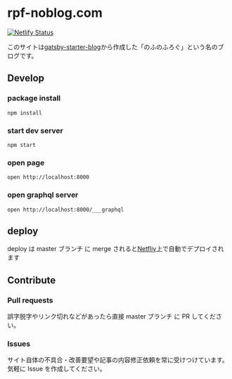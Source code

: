 # rpf-noblog.com

[![Netlify Status](https://api.netlify.com/api/v1/badges/00c9f479-1c04-40eb-8ae6-2a15b372398b/deploy-status)](https://app.netlify.com/sites/rpf-noblog/deploys)

このサイトは[gatsby-starter-blog](https://www.gatsbyjs.com/starters/gatsbyjs/gatsby-starter-blog)から作成した「のふのふろぐ」という名のブログです。

## Develop

### package install

```
npm install
```

### start dev server

```
npm start
```

### open page

```
open http://localhost:8000
```

### open graphql server

```
open http://localhost:8000/___graphql
```

## deploy

deploy は master ブランチ に merge されると[Netfliy](https://www.netlify.com/)上で自動でデプロイされます

## Contribute

### Pull requests

誤字脱字やリンク切れなどがあったら直接 master ブランチ に PR してください。

### Issues

サイト自体の不具合・改善要望や記事の内容修正依頼を常に受けつけています。気軽に Issue を作成してください。
